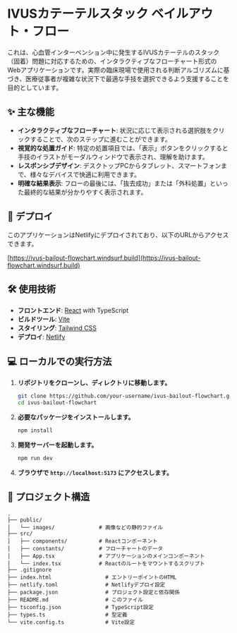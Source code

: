 # IVUSカテーテルスタック ベイルアウト・フロー

これは、心血管インターベンション中に発生するIVUSカテーテルのスタック（固着）問題に対応するための、インタラクティブなフローチャート形式のWebアプリケーションです。実際の臨床現場で使用される判断アルゴリズムに基づき、医療従事者が複雑な状況下で最適な手技を選択できるよう支援することを目的としています。

## ✨ 主な機能

- **インタラクティブなフローチャート**: 状況に応じて表示される選択肢をクリックすることで、次のステップに進むことができます。
- **視覚的な処置ガイド**: 特定の処置項目では、「表示」ボタンをクリックすると手技のイラストがモーダルウィンドウで表示され、理解を助けます。
- **レスポンシブデザイン**: デスクトップPCからタブレット、スマートフォンまで、様々なデバイスで快適に利用できます。
- **明確な結果表示**: フローの最後には、「抜去成功」または「外科処置」といった最終的な結果が分かりやすく表示されます。

## 🚀 デプロイ

このアプリケーションはNetlifyにデプロイされており、以下のURLからアクセスできます。

[https://ivus-bailout-flowchart.windsurf.build](https://ivus-bailout-flowchart.windsurf.build)

## 🛠️ 使用技術

- **フロントエンド**: [React](https://react.dev/) with TypeScript
- **ビルドツール**: [Vite](https://vitejs.dev/)
- **スタイリング**: [Tailwind CSS](https://tailwindcss.com/)
- **デプロイ**: [Netlify](https://www.netlify.com/)

## 💻 ローカルでの実行方法

1.  **リポジトリをクローンし、ディレクトリに移動します。**
    ```bash
    git clone https://github.com/your-username/ivus-bailout-flowchart.git
    cd ivus-bailout-flowchart
    ```

2.  **必要なパッケージをインストールします。**
    ```bash
    npm install
    ```

3.  **開発サーバーを起動します。**
    ```bash
    npm run dev
    ```

4.  **ブラウザで `http://localhost:5173` にアクセスします。**

## 📂 プロジェクト構造

```
.
├── public/
│   └── images/              # 画像などの静的ファイル
├── src/
│   ├── components/          # Reactコンポーネント
│   ├── constants/           # フローチャートのデータ
│   ├── App.tsx              # アプリケーションのメインコンポーネント
│   └── index.tsx            # Reactのルートをマウントするスクリプト
├── .gitignore
├── index.html                 # エントリーポイントのHTML
├── netlify.toml               # Netlifyデプロイ設定
├── package.json               # プロジェクト設定と依存関係
├── README.md                  # このファイル
├── tsconfig.json              # TypeScript設定
├── types.ts                   # 型定義
└── vite.config.ts             # Vite設定
```
